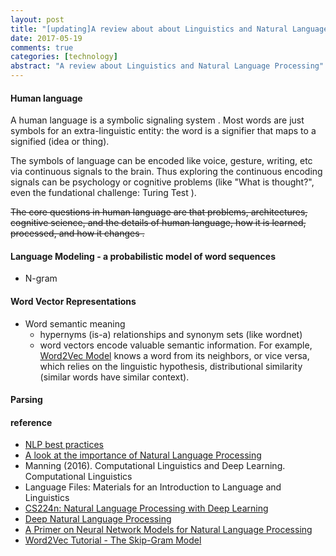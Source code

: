 ```yaml
---
layout: post
title: "[updating]A review about about Linguistics and Natural Language Processing"
date: 2017-05-19
comments: true
categories: [technology]
abstract: "A review about Linguistics and Natural Language Processing"
---
```


#### Human language
A human language is a symbolic signaling system . Most words are just symbols for an extra-linguistic entity: the word is a signifier that maps to a signified (idea or thing).

The symbols of language can be encoded like voice, gesture, writing, etc via continuous signals to the brain. Thus exploring the continuous encoding signals can be psychology or cognitive problems (like "What is thought?", even the fundational challenge: Turing Test ).

<del>The core questions in human language are that problems, architectures, cognitive science, and the details of human language, how it is learned, processed, and how it changes .</del>

#### Language Modeling - a probabilistic model of word sequences
  * N-gram

#### Word Vector Representations
 * Word semantic meaning
   - hypernyms (is-a) relationships and synonym sets (like wordnet)
   - word vectors encode valuable semantic information. For example, [Word2Vec Model](http://mccormickml.com/2016/04/19/word2vec-tutorial-the-skip-gram-model/)  knows a word from its neighbors, or vice versa, which relies on the linguistic hypothesis, distributional similarity (similar words have similar context).


#### Parsing

#### #


#### reference
* [NLP best practices](http://ruder.io/deep-learning-nlp-best-practices/index.html#introduction)
* [A look at the importance of Natural Language Processing](http://mitp.nautil.us/article/170/last-words-computational-linguistics-and-deep-learning)
* Manning (2016). Computational Linguistics and Deep Learning. Computational Linguistics
* Language Files: Materials for an Introduction to Language and Linguistics
* [CS224n: Natural Language Processing with Deep Learning](http://web.stanford.edu/class/cs224n/index.html)
* [Deep Natural Language Processing](https://github.com/oxford-cs-deepnlp-2017/lectures)
* [A Primer on Neural Network Models for Natural Language Processing](http://pquentin.github.io/nnlp/nnlp.html)
* [Word2Vec Tutorial - The Skip-Gram Model](http://mccormickml.com/2016/04/19/word2vec-tutorial-the-skip-gram-model/)
